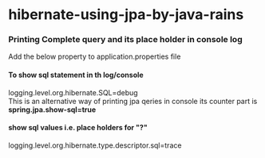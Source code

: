# hibernate-using-jpa-by-java-rains

### Printing Complete query and its place holder in console log
Add the below property to application.properties file
#### To show sql statement in th log/console
logging.level.org.hibernate.SQL=debug <br />
This is an alternative way of printing jpa qeries in console its counter part is **spring.jpa.show-sql=true** <br />

#### show sql values i.e. place holders for "?"
logging.level.org.hibernate.type.descriptor.sql=trace